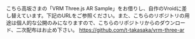 こちら高坂さまの「VRM Three.js AR Sample」をお借りし、自作のVroidに差し替えています。下記のURLをご参照ください。また、こちらのリポジトリの用途は個人的な公開のみになりますので、こちらのリポジトリからのダウンロード、二次配布はお止め下さい。
https://github.com/t-takasaka/vrm-three-ar
